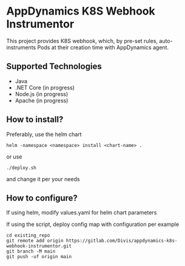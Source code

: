 # AppDynamics K8S Webhook Instrumentor

This project provides K8S webhook, which, by pre-set rules, auto-instruments Pods at their creation time with AppDynamics agent. 

## Supported Technologies

- Java
- .NET Core (in progress)
- Node.js (in progress)
- Apache (in progress)

## How to install?

Preferably, use the helm chart
```
helm -namespace <namespace> install <chart-name> .
```

or use
```
./deploy.sh
```
and change it per your needs

## How to configure?

If using helm, modify values.yaml for helm chart parameters

If using the script, deploy config map with configuration per example 




```
cd existing_repo
git remote add origin https://gitlab.com/Divis/appdynamics-k8s-webhook-instrumentor.git
git branch -M main
git push -uf origin main
```


